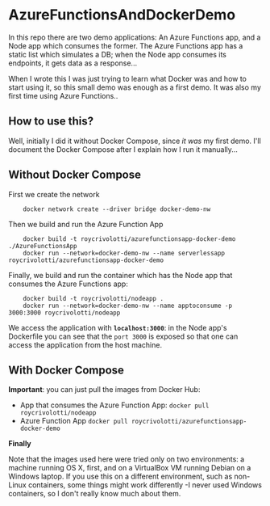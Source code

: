 # AzureFunctionsAndDockerDemo

In this repo there are two demo applications: An Azure Functions app, and a Node app which consumes the former. The Azure Functions app has a static list which simulates a DB; when the Node app consumes its endpoints, it gets data as a response...

When I wrote this I was just trying to learn what Docker was and how to start using it, so this small demo was enough as a first demo. It was also my first time using Azure Functions..

## How to use this?

Well, initially I did it without Docker Compose, since *it was* my first demo. I'll document the Docker Compose after I explain how I run it manually...

## Without Docker Compose

First we create the network

```
    docker network create --driver bridge docker-demo-nw
```

Then we build and run the Azure Function App

```
    docker build -t roycrivolotti/azurefunctionsapp-docker-demo ./AzureFunctionsApp
    docker run --network=docker-demo-nw --name serverlessapp roycrivolotti/azurefunctionsapp-docker-demo
```

Finally, we build and run the container which has the Node app that consumes the Azure Functions app:

```
    docker build -t roycrivolotti/nodeapp .
    docker run --network=docker-demo-nw --name apptoconsume -p 3000:3000 roycrivolotti/nodeapp
```

We access the application with **`localhost:3000`**: in the Node app's Dockerfile you can see that the `port 3000` is exposed so that one can access the application from the host machine.

## With Docker Compose

**Important**: you can just pull the images from Docker Hub:
- App that consumes the Azure Function App: `docker pull roycrivolotti/nodeapp`
- Azure Function App `docker pull roycrivolotti/azurefunctionsapp-docker-demo`

**Finally**

Note that the images used here were tried only on two environments: a machine running OS X, first, and on a VirtualBox VM running Debian on a Windows laptop. If you use this on a different environment, such as non-Linux containers, some things might work differently -I never used Windows containers, so I don't really know much about them.
